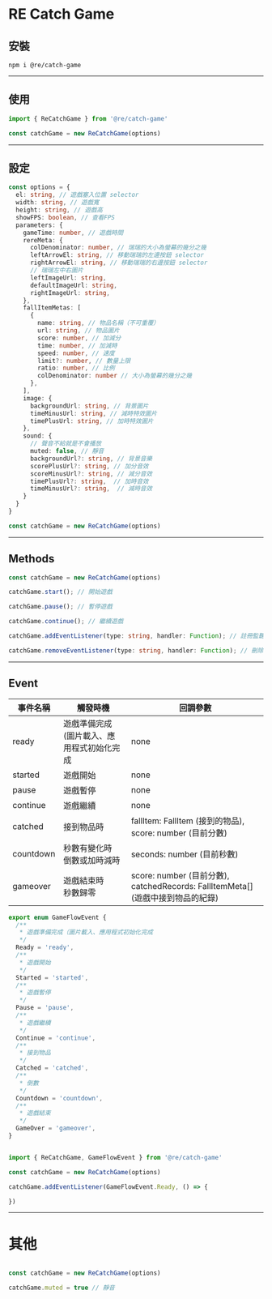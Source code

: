 # RE Catch Game

## 安裝

```
npm i @re/catch-game
```

---

## 使用
```typescript
import { ReCatchGame } from '@re/catch-game'

const catchGame = new ReCatchGame(options)
```

---

## 設定
```typescript
const options = {
  el: string, // 遊戲塞入位置 selector
  width: string, // 遊戲寬
  height: string, // 遊戲高
  showFPS: boolean, // 查看FPS
  parameters: {
    gameTime: number, // 遊戲時間
    rereMeta: {
      colDenominator: number, // 瑞瑞的大小為螢幕的幾分之幾
      leftArrowEl: string, // 移動瑞瑞的左邊按鈕 selector
      rightArrowEl: string, // 移動瑞瑞的右邊按鈕 selector
      // 瑞瑞左中右圖片
      leftImageUrl: string,
      defaultImageUrl: string,
      rightImageUrl: string,
    },
    fallItemMetas: [
      { 
        name: string, // 物品名稱（不可重覆）
        url: string, // 物品圖片
        score: number, // 加減分
        time: number, // 加減時
        speed: number, // 速度
        limit?: number, // 數量上限
        ratio: number, // 比例
        colDenominator: number // 大小為螢幕的幾分之幾
      },
    ],
    image: {
      backgroundUrl: string, // 背景圖片
      timeMinusUrl: string, // 減時特效圖片
      timePlusUrl: string, // 加時特效圖片
    },
    sound: {
      // 聲音不給就是不會播放
      muted: false, // 靜音
      backgroundUrl?: string, // 背景音樂
      scorePlusUrl?: string, // 加分音效
      scoreMinusUrl?: string, // 減分音效
      timePlusUrl?: string,  // 加時音效
      timeMinusUrl?: string,  // 減時音效
    }
  }
}

const catchGame = new ReCatchGame(options)
```

---

## Methods
```typescript
const catchGame = new ReCatchGame(options)

catchGame.start(); // 開始遊戲

catchGame.pause(); // 暫停遊戲

catchGame.continue(); // 繼續遊戲

catchGame.addEventListener(type: string, handler: Function); // 註冊監聽事件

catchGame.removeEventListener(type: string, handler: Function); // 刪除監聽事件
```

---

## Event

| 事件名稱 | 觸發時機 | 回調參數
|---|---|---|
| ready | 遊戲準備完成<br/>(圖片載入、應用程式初始化完成 | none
| started | 遊戲開始| none
| pause | 遊戲暫停 | none
| continue | 遊戲繼續 | none
| catched | 接到物品時 | fallItem: FallItem (接到的物品), <br/> score: number (目前分數)
| countdown | 秒數有變化時<br/> 倒數或加時減時 | seconds: number (目前秒數)
| gameover | 遊戲結束時<br/>秒數歸零 | score: number (目前分數), <br/> catchedRecords: FallItemMeta[] (遊戲中接到物品的紀錄)

```typescript
export enum GameFlowEvent {
  /**
   * 遊戲準備完成（圖片載入、應用程式初始化完成
   */
  Ready = 'ready',
  /**
   * 遊戲開始
   */
  Started = 'started',
  /**
   * 遊戲暫停
   */
  Pause = 'pause',
  /**
   * 遊戲繼續
   */
  Continue = 'continue',
  /**
   * 接到物品
   */
  Catched = 'catched',
  /**
   * 倒數
   */
  Countdown = 'countdown',
  /**
   * 遊戲結束
   */
  GameOver = 'gameover',
}


import { ReCatchGame, GameFlowEvent } from '@re/catch-game'

const catchGame = new ReCatchGame(options)

catchGame.addEventListener(GameFlowEvent.Ready, () => {

})
```


---

# 其他
```typescript

const catchGame = new ReCatchGame(options)

catchGame.muted = true // 靜音

```